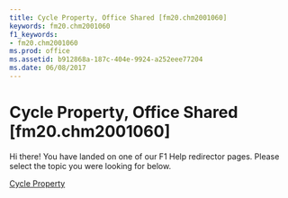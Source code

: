 ```yaml
---
title: Cycle Property, Office Shared [fm20.chm2001060]
keywords: fm20.chm2001060
f1_keywords:
- fm20.chm2001060
ms.prod: office
ms.assetid: b912868a-187c-404e-9924-a252eee77204
ms.date: 06/08/2017
---
```



# Cycle Property, Office Shared [fm20.chm2001060]

Hi there! You have landed on one of our F1 Help redirector pages. Please select the topic you were looking for below.

[Cycle Property](http://msdn.microsoft.com/library/8521df23-57d6-bcec-6d4e-ff77991b26f4%28Office.15%29.aspx)

